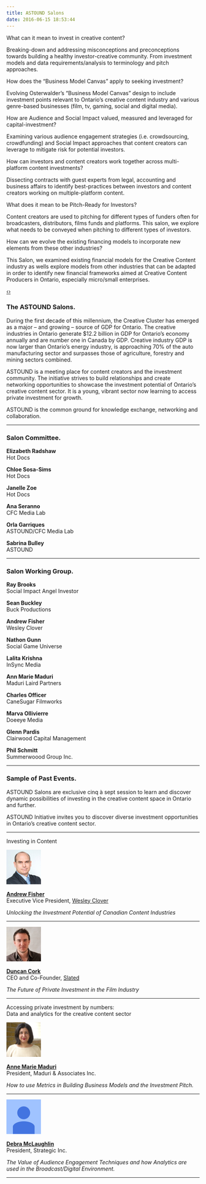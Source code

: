 ```yaml
---
title: ASTOUND Salons
date: 2016-06-15 18:53:44
---
```

<div id="subCarousel" class="carousel slide cover"><div class="carousel-inner container"><div class="item"><div class="row-fluid salonbanner"><div class="span6 sb-img" style="background-image: url('/css/images/salon1.jpg');"></div><div class="span6 sb-caption"><p class="lead">What can it mean to invest in creative content?</p><p>Breaking-down and addressing misconceptions and preconceptions towards building a healthy investor-creative community. From investment models and data requirements/analysis to terminology and pitch approaches.</p></div></div></div><div class="item"><div class="row-fluid salonbanner"><div class="span6 sb-img" style="background-image: url('/css/images/salon2.jpg');"></div><div class="span6 sb-caption"><p class="lead">How does the “Business Model Canvas” apply to seeking investment?</p><p>Evolving Osterwalder’s “Business Model Canvas” design to include investment points relevant to Ontario’s creative content industry and various genre-based businesses (film, tv, gaming, social and digital media).</p></div></div></div><div class="item active"><div class="row-fluid salonbanner"><div class="span6 sb-img" style="background-image: url('/css/images/salon3.jpg');"></div><div class="span6 sb-caption"><p class="lead">How are Audience and Social Impact valued, measured and leveraged for capital-investment?</p><p>Examining various audience engagement strategies (i.e. crowdsourcing, crowdfunding) and Social Impact approaches that content creators can leverage to mitigate risk for potential investors.</p></div></div></div><div class="item"><div class="row-fluid salonbanner"><div class="span6 sb-img" style="background-image: url('/css/images/salon4.jpg');"></div><div class="span6 sb-caption"><p class="lead">How can investors and content creators work together across multi-platform content investments?</p><p>Dissecting contracts with guest experts from legal, accounting and business affairs to identify best-practices between investors and content creators working on multiple-platform content.</p></div></div></div><div class="item"><div class="row-fluid salonbanner"><div class="span6 sb-img" style="background-image: url('/css/images/salon5.jpg');"></div><div class="span6 sb-caption"><p class="lead">What does it mean to be Pitch-Ready for Investors?</p><p>Content creators are used to pitching for different types of funders often for broadcasters, distributors, films funds and platforms. This salon, we explore what needs to be conveyed when pitching to different types of investors.</p></div></div></div><div class="item"><div class="row-fluid salonbanner"><div class="span6 sb-img" style="background-image: url('/css/images/salon6.jpg');"></div><div class="span6 sb-caption"><p class="lead">How can we evolve the existing financing models to incorporate new elements from these other industries?</p><p>This Salon, we examined existing financial models for the Creative Content industry as wells explore models from other industries that can be adapted in order to identify new financial frameworks aimed at Creative Content Producers in Ontario, especially micro/small enterprises.</p></div></div></div></div><a class="left carousel-control" href="#subCarousel" data-slide="prev">‹</a><a class="right carousel-control" href="#subCarousel" data-slide="next">›</a></div><div class="container"><div class="moretemplate"><div class="row-fluid"><div class="span6"><div class="padright"><h3 class="featurette-heading">The ASTOUND Salons.</h3><p>During the first decade of this millennium, the Creative Cluster has emerged as a major – and growing – source of GDP for Ontario. The creative industries in Ontario generate $12.2 billion in GDP for Ontario’s economy annually and are number one in Canada by GDP. Creative industry GDP is now larger than Ontario’s energy industry, is approaching 70% of the auto manufacturing sector and surpasses those of agriculture, forestry and mining sectors combined.</p><p>ASTOUND is a meeting place for content creators and the investment community. The initiative strives to build relationships and create networking opportunities to showcase the investment potential of Ontario&#8217;s creative content sector. It is a young, vibrant sector now learning to access private investment for growth.</p><p>ASTOUND is the common ground for knowledge exchange, networking and collaboration.</p><hr /><h3 class="featurette-heading">Salon Committee.</h3><div class="row-fluid"><div class="span6 salcomm"><div class="pplface"></div><p class="info"><strong> Elizabeth Radshaw</strong><br />Hot Docs</p><div class="pplface"></div><p class="info"><strong> Chloe Sosa-Sims</strong><br />Hot Docs</p><div class="pplface"></div><p class="info"><strong> Janelle Zoe</strong><br />Hot Docs</p></div><div class="span6 salcomm"><div class="pplface"></div><p class="info"><strong> Ana Seranno</strong><br />CFC Media Lab</p><div class="pplface"></div><p class="info"><strong> Orla Garriques</strong><br />ASTOUND/CFC Media Lab</p><div class="pplface"></div><p class="info"><strong> Sabrina Bulley</strong><br />ASTOUND</p></div></div><hr /><h3 class="featurette-heading">Salon Working Group.</h3><div class="row-fluid"><div class="span6 salwkgp"><div class="pplface"></div><p class="info"><strong>Ray Brooks</strong><br />Social Impact Angel Investor</p></div><div class="span6 salwkgp"><div class="pplface"></div><p class="info"><strong>Sean Buckley</strong><br />Buck Productions</p></div></div><div class="row-fluid"><div class="span6 salwkgp"><div class="pplface"></div><p class="info"><strong>Andrew Fisher</strong><br />Wesley Clover</p></div><div class="span6 salwkgp"><div class="pplface"></div><p class="info"><strong>Nathon Gunn</strong><br />Social Game Universe</p></div></div><div class="row-fluid"><div class="span6 salwkgp"><div class="pplface"></div><p class="info"><strong>Lalita Krishna</strong><br />InSync Media</p></div><div class="span6 salwkgp"><div class="pplface"></div><p class="info"><strong>Ann Marie Maduri</strong><br />Maduri Laird Partners</p></div></div><div class="row-fluid"><div class="span6 salwkgp"><div class="pplface"></div><p class="info"><strong>Charles Officer</strong><br />CaneSugar Filmworks</p></div><div class="span6 salwkgp"><div class="pplface"></div><p class="info"><strong>Marva Ollivierre</strong><br />Doeeye Media</p></div></div><div class="row-fluid"><div class="span6 salwkgp"><div class="pplface"></div><p class="info"><strong>Glenn Pardis</strong><br />Clairwood Capital Management</p></div><div class="span6 salwkgp"><div class="pplface"></div><p class="info"><strong>Phil Schmitt</strong><br />Summerwoood Group Inc.</p></div></div></div></div><hr class="visible-phone" /><div class="span6"><h3 class="featurette-heading muted" id="upcoming">Sample of Past Events.</h3><p>ASTOUND Salons are exclusive cinq à sept session to learn and discover dynamic possibilities of investing in the creative content space in Ontario and further.</p><p>ASTOUND Initiative invites you to discover diverse investment opportunities in Ontario’s creative content sector.</p><hr /><p class="lead">Investing in Content</p><div class="well"><div class="row-fluid"><div class="span12"><img src="/css/images/andrewfisher.jpg" class="guestspeaker pull-right" width="90" height="90" /><p><strong><a href="./bio/#andrewfisher">Andrew Fisher</a></strong><br />Executive Vice President, <a href="http://www.wesleyclover.com/" target="_blank">Wesley Clover</a></p><p><em>Unlocking the Investment Potential of Canadian Content Industries</em></p></div></div><hr /><div class="row-fluid"><div class="span12"><img src="/css/images/duncancork.jpg" class="guestspeaker pull-right" width="90" height="90" /><p><strong><a href="./bio/#duncancork">Duncan Cork</a></strong><br />CEO and Co-Founder, <a href="http://www.slated.com/" target="_blank">Slated</a></p><p><em>The Future of Private Investment in the Film Industry</em></p></div></div></div><hr /><p class="lead">Accessing private investment by numbers:<br />Data and analytics for the creative content sector</p><div class="well"><div class="row-fluid"><div class="span12"><img src="/css/images/annemarie.png" class="guestspeaker pull-right" width="90" height="90" /><p><strong><a href="./bio/#annemarie">Anne Marie Maduri</a></strong><br />President, Maduri &amp; Associates Inc.</p><p><em>How to use Metrics in Building Business Models and the Investment Pitch.</em></p></div></div><hr /><div class="row-fluid"><div class="span12"><img src="/css/images/generic.png" class="guestspeaker pull-right" width="90" height="90" /><p><strong><a href="./bio/#debramclaughlin">Debra McLaughlin</a></strong><br />President, Strategic Inc.</p><p><em>The Value of Audience Engagement Techniques and how Analytics are used in the Broadcast/Digital Environment.</em></p></div></div></div><hr /></div></div></div></div>
